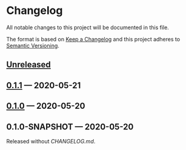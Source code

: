 # Changelog

All notable changes to this project will be documented in this file.

The format is based on [Keep a Changelog](http://keepachangelog.com)
and this project adheres to [Semantic Versioning](http://semver.org/spec/v2.0.0.html).


## [Unreleased]

## [0.1.1] — 2020-05-21

## [0.1.0] — 2020-05-20

## 0.1.0-SNAPSHOT — 2020-05-20
Released without _CHANGELOG.md_.


[0.1.0]: https://github.com/b-social/prometheus-exposition-converter/compare/0.1.0-SNAPSHOT...0.1.0
[0.1.1]: https://github.com/b-social/prometheus-exposition-converter/compare/0.1.0...0.1.1
[Unreleased]: https://github.com/b-social/prometheus-exposition-converter/compare/0.1.1...HEAD
